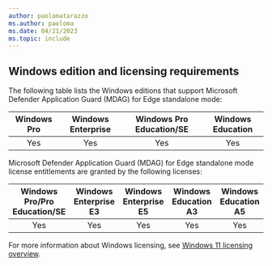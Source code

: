 ```yaml
---
author: paolomatarazzo
ms.author: paoloma
ms.date: 04/21/2023
ms.topic: include
---
```


## Windows edition and licensing requirements

The following table lists the Windows editions that support Microsoft Defender Application Guard (MDAG) for Edge standalone mode:

|Windows Pro|Windows Enterprise|Windows Pro Education/SE|Windows Education|
|:---:|:---:|:---:|:---:|
|Yes|Yes|Yes|Yes|

Microsoft Defender Application Guard (MDAG) for Edge standalone mode license entitlements are granted by the following licenses:

|Windows Pro/Pro Education/SE|Windows Enterprise E3|Windows Enterprise E5|Windows Education A3|Windows Education A5|
|:---:|:---:|:---:|:---:|:---:|
|Yes|Yes|Yes|Yes|Yes|

For more information about Windows licensing, see [Windows 11 licensing overview](https://learn.microsoft.com).

